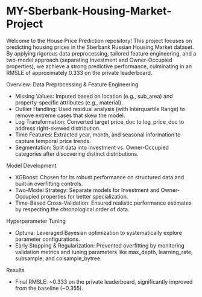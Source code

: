 # MY-Sberbank-Housing-Market-Project
Welcome to the House Price Prediction repository! This project focuses on predicting housing prices in the Sberbank Russian Housing Market dataset. By applying rigorous data preprocessing, tailored feature engineering, and a two-model approach (separating Investment and Owner-Occupied properties), we achieve a strong predictive performance, culminating in an RMSLE of approximately 0.333 on the private leaderboard.

Overview:
Data Preprocessing & Feature Engineering
  - Missing Values: Imputed based on location (e.g., sub_area) and property-specific attributes (e.g., material).
  - Outlier Handling: Used residual analysis (with Interquartile Range) to remove extreme cases that skew the model.
  - Log Transformation: Converted target price_doc to log_price_doc to address right-skewed distribution.
  - Time Features: Extracted year, month, and seasonal information to capture temporal price trends.
  - Segmentation: Split data into Investment vs. Owner-Occupied categories after discovering distinct distributions.

Model Development
  - XGBoost: Chosen for its robust performance on structured data and built-in overfitting controls.
  - Two-Model Strategy: Separate models for Investment and Owner-Occupied properties for better specialization.
  - Time-Based Cross-Validation: Ensured realistic performance estimates by respecting the chronological order of data.
  
Hyperparameter Tuning
   - Optuna: Leveraged Bayesian optimization to systematically explore parameter configurations.
   - Early Stopping & Regularization: Prevented overfitting by monitoring validation metrics and tuning parameters like max_depth, learning_rate, subsample, and colsample_bytree.

Results
   - Final RMSLE: ~0.333 on the private leaderboard, significantly improved from the baseline (~0.355).
